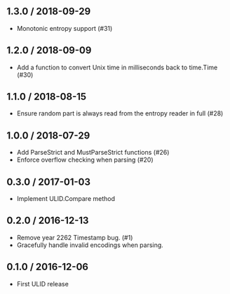 ## 1.3.0 / 2018-09-29

* Monotonic entropy support (#31)

## 1.2.0 / 2018-09-09

* Add a function to convert Unix time in milliseconds back to time.Time (#30)

## 1.1.0 / 2018-08-15

* Ensure random part is always read from the entropy reader in full (#28)

## 1.0.0 / 2018-07-29

* Add ParseStrict and MustParseStrict functions (#26)
* Enforce overflow checking when parsing (#20)

## 0.3.0 / 2017-01-03

* Implement ULID.Compare method

## 0.2.0 / 2016-12-13

* Remove year 2262 Timestamp bug. (#1)
* Gracefully handle invalid encodings when parsing.

## 0.1.0 / 2016-12-06

* First ULID release
